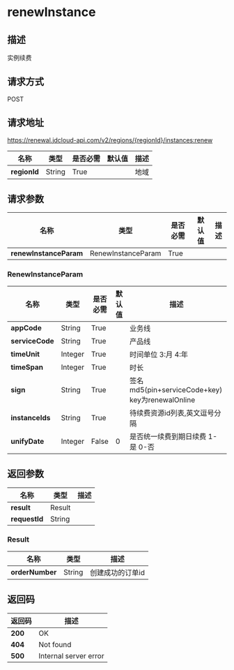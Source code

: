 # renewInstance


## 描述
实例续费

## 请求方式
POST

## 请求地址
https://renewal.jdcloud-api.com/v2/regions/{regionId}/instances:renew

|名称|类型|是否必需|默认值|描述|
|---|---|---|---|---|
|**regionId**|String|True| |地域|

## 请求参数
|名称|类型|是否必需|默认值|描述|
|---|---|---|---|---|
|**renewInstanceParam**|RenewInstanceParam|True| | |

### RenewInstanceParam
|名称|类型|是否必需|默认值|描述|
|---|---|---|---|---|
|**appCode**|String|True| |业务线|
|**serviceCode**|String|True| |产品线|
|**timeUnit**|Integer|True| |时间单位 3:月 4:年|
|**timeSpan**|Integer|True| |时长|
|**sign**|String|True| |签名 md5(pin+serviceCode+key) key为renewalOnline|
|**instanceIds**|String|True| |待续费资源id列表,英文逗号分隔|
|**unifyDate**|Integer|False|0|是否统一续费到期日续费 1-是 0-否|

## 返回参数
|名称|类型|描述|
|---|---|---|
|**result**|Result| |
|**requestId**|String| |

### Result
|名称|类型|描述|
|---|---|---|
|**orderNumber**|String|创建成功的订单id|

## 返回码
|返回码|描述|
|---|---|
|**200**|OK|
|**404**|Not found|
|**500**|Internal server error|
